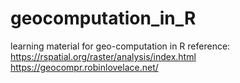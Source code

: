 # geocomputation_in_R
learning material for geo-computation in R
reference:
https://rspatial.org/raster/analysis/index.html
https://geocompr.robinlovelace.net/
